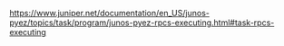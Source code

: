 https://www.juniper.net/documentation/en_US/junos-pyez/topics/task/program/junos-pyez-rpcs-executing.html#task-rpcs-executing
